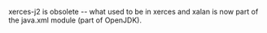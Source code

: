 xerces-j2 is obsolete -- what used to be in xerces and xalan is now
part of the java.xml module (part of OpenJDK).
